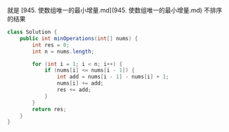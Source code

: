 就是 [945. 使数组唯一的最小增量.md](945. 使数组唯一的最小增量.md)  不排序的结果

```java
class Solution {
    public int minOperations(int[] nums) {
        int res = 0;
        int n = nums.length;

        for (int i = 1; i < n; i++) {
            if (nums[i] <= nums[i - 1]) {
                int add = nums[i - 1] - nums[i] + 1;
                nums[i] += add;
                res += add;
            }
        }
        return res;
    }
}
```


